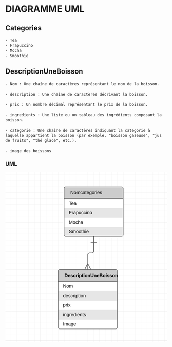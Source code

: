 # DIAGRAMME UML


## Categories
    - Tea
    - Frapuccino
    - Mocha
    - Smoothie
    


## DescriptionUneBoisson

    - Nom : Une chaîne de caractères représentant le nom de la boisson.

    - description : Une chaîne de caractères décrivant la boisson.

    - prix : Un nombre décimal représentant le prix de la boisson.

    - ingredients : Une liste ou un tableau des ingrédients composant la boisson.

    - categorie : Une chaîne de caractères indiquant la catégorie à laquelle appartient la boisson (par exemple, "boisson gazeuse", "jus de fruits", "thé glacé", etc.).

    - image des boissons




  ### UML
![Image](./img/BDD.png "UML")